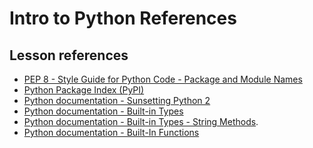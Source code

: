 <h1>
  <span class="headline">Intro to Python</span>
  <span class="subhead">References</span>
</h1>

## Lesson references

- [PEP 8 - Style Guide for Python Code - Package and Module Names](https://peps.python.org/pep-0008/#package-and-module-names)
- [Python Package Index (PyPI)](https://pypi.org/)
- [Python documentation - Sunsetting Python 2](https://www.python.org/doc/sunset-python-2/)
- [Python documentation - Built-in Types](https://docs.python.org/3/library/stdtypes.html)
- [Python documentation - Built-in Types - String Methods](https://docs.python.org/3/library/stdtypes.html#string-methods).
- [Python documentation - Built-In Functions](https://docs.python.org/3/library/functions.html)
